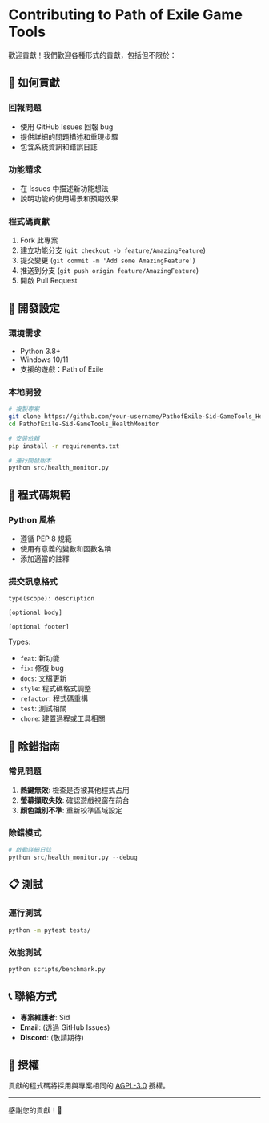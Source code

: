 # Contributing to Path of Exile Game Tools

歡迎貢獻！我們歡迎各種形式的貢獻，包括但不限於：

## 🚀 如何貢獻

### 回報問題

- 使用 GitHub Issues 回報 bug
- 提供詳細的問題描述和重現步驟
- 包含系統資訊和錯誤日誌

### 功能請求

- 在 Issues 中描述新功能想法
- 說明功能的使用場景和預期效果

### 程式碼貢獻

1. Fork 此專案
2. 建立功能分支 (`git checkout -b feature/AmazingFeature`)
3. 提交變更 (`git commit -m 'Add some AmazingFeature'`)
4. 推送到分支 (`git push origin feature/AmazingFeature`)
5. 開啟 Pull Request

## 📝 開發設定

### 環境需求

- Python 3.8+
- Windows 10/11
- 支援的遊戲：Path of Exile

### 本地開發

```bash
# 複製專案
git clone https://github.com/your-username/PathofExile-Sid-GameTools_HealthMonitor.git
cd PathofExile-Sid-GameTools_HealthMonitor

# 安裝依賴
pip install -r requirements.txt

# 運行開發版本
python src/health_monitor.py
```

## 🔧 程式碼規範

### Python 風格

- 遵循 PEP 8 規範
- 使用有意義的變數和函數名稱
- 添加適當的註釋

### 提交訊息格式

```text
type(scope): description

[optional body]

[optional footer]
```

Types:

- `feat`: 新功能
- `fix`: 修復 bug
- `docs`: 文檔更新
- `style`: 程式碼格式調整
- `refactor`: 程式碼重構
- `test`: 測試相關
- `chore`: 建置過程或工具相關

## 🐛 除錯指南

### 常見問題

1. **熱鍵無效**: 檢查是否被其他程式占用
2. **螢幕擷取失敗**: 確認遊戲視窗在前台
3. **顏色識別不準**: 重新校準區域設定

### 除錯模式

```python
# 啟動詳細日誌
python src/health_monitor.py --debug
```

## 📋 測試

### 運行測試

```bash
python -m pytest tests/
```

### 效能測試

```bash
python scripts/benchmark.py
```

## 📞 聯絡方式

- **專案維護者**: Sid
- **Email**: (透過 GitHub Issues)
- **Discord**: (敬請期待)

## 📄 授權

貢獻的程式碼將採用與專案相同的 [AGPL-3.0](LICENSE.txt) 授權。

---

感謝您的貢獻！🎉
 
 
